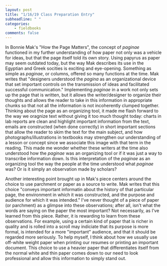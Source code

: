 ```yaml
---
layout: post
title: "1/16/19 Class Preparation Entry"
subheadline: " "
categories:
    - fieldbooks
comments: false
---
```


In Bonnie Mak's "How the Page Matters", the concept of *paginae* functioned in my further understanding of how paper not only was a vehicle for ideas, but that the page itself told its own story. Using papyrus as paper may seem outdated today, but the way Mak describes its use in the Egyptian and Greek socities is exciting and eye-opening. Something as simple as *paginae*, or columns, offered so many functions at the time. Mak writes that "designers understood the *pagina* as an organizational device that set important controls on the transmission of ideas and facilitated successful communication." Implementing *paginae* in a work not only sets up the page that is written, but it allows the writer/designer to organize their thoughts and allows the reader to take in this information in appropriate chunks so that not all the information is not incoherently clumped together. Thinking about the page as an organizing tool, it made me flash forward to the way we oragnize text without giving it too much thought today: charts in lab reports are clean and highlight important information from the text, emails are constructed (when done correctly) in short important sections that allow the reader to skim the text for the main subject, and how photographs/illustrations in textbooks may strengthen our understanding of a lesson or concept since we associate this image with that term in the reading. This made me wonder whether these writers at the time also understood how the *paginae* was an organizing tool or if it was just a way to transcribe information down. Is this interpretation of the *paginae* as an organizing tool the way the people at the time understood what *paginae* was? Or is it simply an observation made by scholars? 

Another interesting point brought up in Mak's piece centers around the choice to use parchment or paper as a source to write. Mak writes that this choice "conveys important informatin about the history of that particular page, the environment in which it was constructed, and the purpose and audience for which it was intended." I've never thought of a piece of paper (or parchment) as a glimpse into these observations; after all, isn't what the words are saying on the paper the most important? Not necessarily, as I've learned from this piece. Rather, it is rewarding to learn from these observations. For example, using a certain kind of paper that is richer in quality and is rolled into a scroll may indiciate that its purpose is more formal, is intended for a more "important" audience, and that it should be regarded more seriously. To help myself, I think about how we usually use off-white weight paper when printing our resumes or printing an important document. This choice to use a heavier paper that differentiates itself from the normal white and thin paper comes down to our need to look professional and allow this information to simply stand out.  
